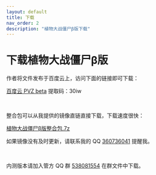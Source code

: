 ```yaml
---
layout: default
title: 下载
nav_order: 2
description: "植物大战僵尸β版下载"
---
```


# 下载植物大战僵尸β版

作者将文件发布于百度云上，访问下面的链接即可下载：

[百度云 PVZ beta](https://pan.baidu.com/s/1Zpbiy_4ZH7dt1FPhghJ2Fg) 提取码：30iw

<br/>

整合包可以从我提供的镜像直链直接下载，下载速度很快：

[植物大战僵尸β版整合包.7z](https://glavo-mirrors.oss-cn-beijing.aliyuncs.com/pvz-beta/%E6%A4%8D%E7%89%A9%E5%A4%A7%E6%88%98%E5%83%B5%E5%B0%B8%CE%B2%E7%89%88%E6%95%B4%E5%90%88%E5%8C%85.7z)

如果镜像没有及时更新，请联系我的 QQ [360736041](http://wpa.qq.com/msgrd?v=3&uin=360736041&site=qq&menu=yes) 提醒我。

<br/>

内测版本请加入管方 QQ 群 [538081554](https://jq.qq.com/?_wv=1027&k=5aAFsMt) 在群文件中下载。
